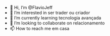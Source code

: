 - 👋 Hi, I’m @FlavioJeff
- 👀 I’m interested in ser trader ou criador
- 🌱 I’m currently learning tecnologia avançada
- 💞️ I’m looking to collaborate on relacionamento
- 📫 How to reach me em casa

<!---
FlavioJeff/FlavioJeff is a ✨ special ✨ repository because its `README.md` (this file) appears on your GitHub profile.
You can click the Preview link to take a look at your changes.
--->
